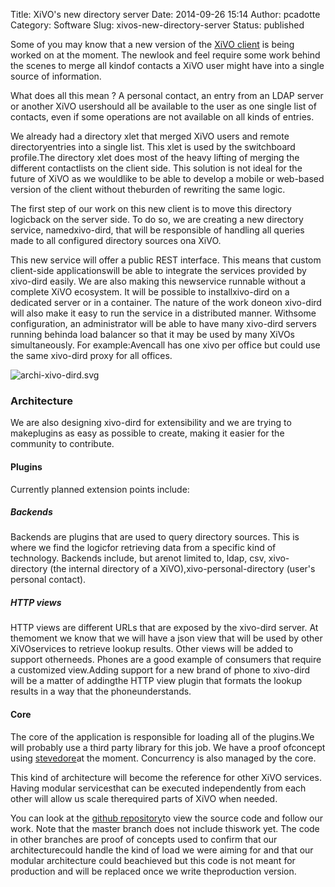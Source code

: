 Title: XiVO's new directory server
Date: 2014-09-26 15:14
Author: pcadotte
Category: Software
Slug: xivos-new-directory-server
Status: published

Some of you may know that a new version of the [XiVO
client](/images/blog/xivo-client/Contacts.jpg "XiVO client") is being worked
on at the moment. The newlook and feel require some work behind the
scenes to merge all kindof contacts a XiVO user might have into a single
source of information.

What does all this mean ? A personal contact, an entry from an LDAP
server or another XiVO usershould all be available to the user as one
single list of contacts, even if some operations are not available on
all kinds of entries.

We already had a directory xlet that merged XiVO users and remote
directoryentries into a single list. This xlet is used by the
switchboard profile.The directory xlet does most of the heavy lifting of
merging the different contactlists on the client side. This solution is
not ideal for the future of XiVO as we wouldlike to be able to develop a
mobile or web-based version of the client without theburden of rewriting
the same logic.

The first step of our work on this new client is to move this directory
logicback on the server side. To do so, we are creating a new directory
service, namedxivo-dird, that will be responsible of handling all
queries made to all configured directory sources ona XiVO.

This new service will offer a public REST interface. This means that
custom client-side applicationswill be able to integrate the services
provided by xivo-dird easily. We are also making this newservice
runnable without a complete XiVO ecosystem. It will be possible to
installxivo-dird on a dedicated server or in a container. The nature of
the work doneon xivo-dird will also make it easy to run the service in a
distributed manner. Withsome configuration, an administrator will be
able to have many xivo-dird servers running behinda load balancer so
that it may be used by many XiVOs simultaneously. For example:Avencall
has one xivo per office but could use the same xivo-dird proxy for all
offices.

![archi-xivo-dird.svg](/images/blog/architecture/archi-xivo-dird.svg "archi-xivo-dird.svg, sept. 2014")

### Architecture

We are also designing xivo-dird for extensibility and we are trying to
makeplugins as easy as possible to create, making it easier for the
community to contribute.

#### Plugins

Currently planned extension points include:

##### Backends

Backends are plugins that are used to query directory sources. This is
where we find the logicfor retrieving data from a specific kind of
technology. Backends include, but arenot limited to, ldap, csv,
xivo-directory (the internal directory of a
XiVO),xivo-personal-directory (user's personal contact).

##### HTTP views

HTTP views are different URLs that are exposed by the xivo-dird server.
At themoment we know that we will have a json view that will be used by
other XiVOservices to retrieve lookup results. Other views will be added
to support otherneeds. Phones are a good example of consumers that
require a customized view.Adding support for a new brand of phone to
xivo-dird will be a matter of addingthe HTTP view plugin that formats
the lookup results in a way that the phoneunderstands.

#### Core

The core of the application is responsible for loading all of the
plugins.We will probably use a third party library for this job. We have
a proof ofconcept using
[stevedore](http://stevedore.readthedocs.org/en/latest/ "stevedore")at
the moment. Concurrency is also managed by the core.

This kind of architecture will become the reference for other XiVO
services. Having modular servicesthat can be executed independently from
each other will allow us scale therequired parts of XiVO when needed.

You can look at the [github
repository](https://github.com/xivo-pbx/xivo-dird "github repository")to
view the source code and follow our work. Note that the master branch
does not include thiswork yet. The code in other branches are proof of
concepts used to confirm that our architecturecould handle the kind of
load we were aiming for and that our modular architecture could
beachieved but this code is not meant for production and will be
replaced once we write theproduction version.

</p>

